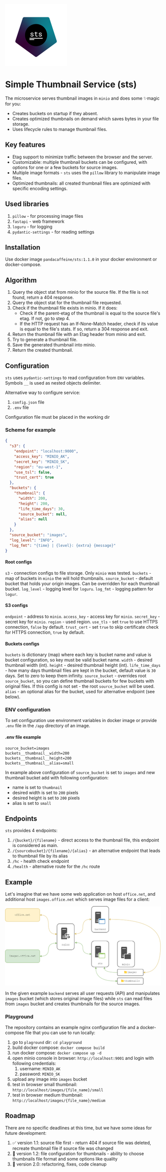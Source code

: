 <img src="assets/logo.png">

# Simple Thumbnail Service (sts)

The microservice serves thumbnail images in `minio` and does some ✨magic for you:

* Creates buckets on startup if they absent.
* Creates optimized thumbnails on demand which saves bytes in your file storage.
* Uses lifecycle rules to manage thumbnail files.

## Key features

* Etag support to minimize traffic between the browser and the server.
* Customizable: multiple thumbnail buckets can be configured, with options for one or a few buckets for source images.
* Multiple image formats - `sts` uses the `pillow` library to manipulate image files.
* Optimized thumbnails: all created thumbnail files are optimized with specific encoding settings.

## Used libraries

1. `pillow` - for processing image files
2. `fastapi` - web framework
3. `loguru` - for logging
4. `pydantic-settings` - for reading settings

## Installation

Use docker image `pandacaffeine/sts:1.1.0` in your docker environment or docker-compose.

## Algorithm
1. Query the object stat from minio for the source file. If the file is not found, return a 404 response.
2. Query the object stat for the thumbnail file requested.
3. Check if the thumbnail file exists in minio. If it does:
   - Check if the parent-etag of the thumbnail is equal to the source file's etag. If not, go to step 4.
   - If the HTTP request has an If-None-Match header, check if its value is equal to the file's stats. If so, return a 304 response and exit.
4. Return the thumbnail file with an Etag header from minio and exit.
5. Try to generate a thumbnail file.
6. Save the generated thumbnail into minio.
7. Return the created thumbnail.

## Configuration

`sts` uses `pydantic-settings` to read configuration from `ENV` variables. Symbols `__` is used as nested objects
delimiter.

Alternative way to configure service:
1. `config.json` file
2. `.env` file

Configuration file must be placed in the working dir 

### Scheme for example

```json
{
  "s3": {
    "endpoint": "localhost:9000",
    "access_key": "MINIO_AK",
    "secret_key": "MINIO_SK",
    "region": "eu-west-1",
    "use_tsl": false,
    "trust_cert": true
  },
  "buckets": {
    "thumbnail": {
      "width": 200,
      "height": 200,
      "life_time_days": 30,
      "source_bucket": null,
      "alias": null
    }
  },
  "source_bucket": "images",
  "log_level": "INFO",
  "log_fmt": "{time} | {level}: {extra} {message}"
}
```

#### Root configs

`s3` - connection configs to file storage. Only `minio` was tested.
`buckets` - map of buckets in `minio` the will hold thumbnails.
`source_bucket` - default bucket that holds your origin images. Can be overridden for each thumbnail bucket.
`log_level` - logging level for `loguru`.
`log_fmt` - logging pattern for `logur`.

#### S3 configs

`endpoint` - address to `minio`.
`access_key` - access key for `minio`.
`secret_key` - secret key for `minio`.
`region` - used region.
`use_tls` - set `true` to use HTTPS connection, `false` by default.
`trust_cert` - set `true` to skip certificate check for HTTPS connection, `true` by default.

#### Buckets configs

`buckets` is dictionary (map) where each key is bucket name and value is bucket configuration, so key must be valid
bucket name.
`width` - desired thumbnail width (int).
`height` - desired thumbnail height (int).
`life_time_days` - how many days thumbnail files are kept in the bucket, default value is `30` days. Set to zero to keep
them infinity.
`source_bucket` - overrides root `source_bucket`, so you can define thumbnail buckets for few buckets with original
files. If this config is not set - the root `source_bucket` will be used.
`alias` - an optional alias for the bucket, used for alternative endpoint (see below).

### ENV configuration

To set configuration use environment variables in docker image or provide `.env` file in the `/app` directory of an
image.

#### .env file example

```
source_bucket=images  
buckets__thumbnail__width=200  
buckets__thumbnail__height=200  
buckets__thumbnail__alias=small
```

In example above configuration of `source_bucket` is set to `images` and new thumbnail bucket add with following
configuration:

* name is set to `thumbnail`
* desired width is set to `200` pixels
* desired height is set to `200` pixels
* alias is set to `small`

## Endpoints

`sts` provides 4 endpoints:

1. `/{bucket}/{filename}` - direct access to the thumbnail file, this endpoint is considered as main.
2. `/{sourcebucket}/{filename}/{alias}` - an alternative endpoint that leads to thumbnail file by its alias
3. `/hc` - health check endpoint
4. `/health` - alternative route for the `/hc` route

## Example

Let's imagine that we have some web application on host `office.net`, and additional host `images.office.net` which
serves image files for a client:

<img src="assets/example_scheme.png">

In the given example `backend` serves all user requests (API) and manipulates `images` bucket (which stores original
image files) while `sts` can read files from `images` bucket and creates thumbnails for the source images.

### Playground

The repository contains an example nginx configuration file and a docker-compose file that you can use to run locally:

1. go to `plaground` dir: `cd playground`
2. build docker compose: `docker compose build`
3. run docker compose: `docker compose up -d`
4. open minio console in browser: `http://localhost:9001` and login with following credentials:
    1. username: `MINIO_AK`
    2. password: `MINIO_SK`
5. upload any image into `images` bucket
6. test in browser small thumbnail: `http://localhost/images/{file_name}/small`
7. test in browser medium thumbnail: `http://localhost/images/{file_name}/medium`

## Roadmap

There are no specific deadlines at this time, but we have some ideas for future development:

1. ✅ version 1.1: source file first - return 404 if source file was deleted, recreate thumbnail file if source file was
   changed
2. 🔳 version 1.2: file configuration for thumbnails - ability to choose thumbnails file format and some options like
   quality
3. 🔳 version 2.0: refactoring, fixes, code cleanup